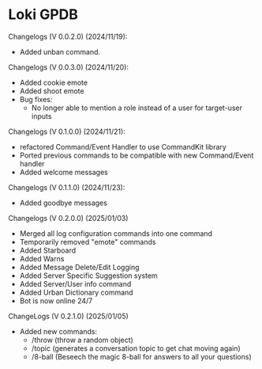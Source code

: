 # Loki GPDB

Changelogs (V 0.0.2.0) (2024/11/19): 
 - Added unban command.

Changelogs (V 0.0.3.0) (2024/11/20):
 - Added cookie emote
 - Added shoot emote
 - Bug fixes:
    - No longer able to mention a role instead of a user for target-user inputs

Changelogs (V 0.1.0.0) (2024/11/21):
- refactored Command/Event Handler to use CommandKit library
- Ported previous commands to be compatible with new Command/Event handler
- Added welcome messages

Changelogs (V 0.1.1.0) (2024/11/23):
- Added goodbye messages

Changelogs (V 0.2.0.0) (2025/01/03)
- Merged all log configuration commands into one command
- Temporarily removed "emote" commands
- Added Starboard
- Added Warns
- Added Message Delete/Edit Logging
- Added Server Specific Suggestion system
- Added Server/User info command
- Added Urban Dictionary command
- Bot is now online 24/7

ChangeLogs (V 0.2.1.0) (2025/01/05)
- Added new commands: 
   - /throw (throw a random object)
   - /topic (generates a conversation topic to get chat moving again)
   - /8-ball (Beseech the magic 8-ball for answers to all your questions)
